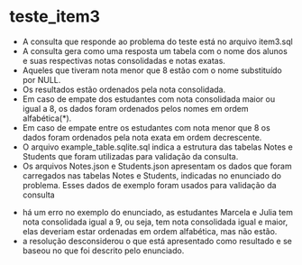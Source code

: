 # teste_item3
- A consulta que responde ao problema do teste está no arquivo item3.sql
- A consulta gera como uma resposta um tabela com o nome dos alunos e suas respectivas notas consolidadas e notas exatas. 
- Aqueles que tiveram nota menor que 8 estão com o nome substituído por NULL.
- Os resultados estão ordenados pela nota consolidada.
- Em caso de empate dos estudantes com nota consolidada maior ou igual a 8, os dados foram ordenados pelos nomes em ordem alfabética(*).
- Em caso de empate entre os estudantes com nota menor que 8 os dados foram ordenados pela nota exata em ordem decrescente.
- O arquivo example_table.sqlite.sql indica a estrutura das tabelas Notes e Students que foram utilizadas para validação da consulta.
- Os arquivos Notes.json e Students.json apresentam os dados que foram carregados nas tabelas Notes e Students, indicadas no enunciado do problema. Esses dados de exemplo foram usados para validação da consulta

* há um erro no exemplo do enunciado, as estudantes Marcela e Julia tem nota consolidada igual a 9, ou seja, tem nota consolidada igual e maior, elas deveriam estar ordenadas em ordem alfabética, mas não estão.
* a resolução desconsiderou o que está apresentado como resultado e se baseou no que foi descrito pelo enunciado. 
